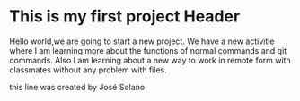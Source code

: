 # This is my first project Header

Hello world,we are going to start a new project.
We have a new activitie where I am learning more about the functions of normal commands and git commands.
Also I am learning about a new way to work in remote form with classmates without any problem with files.

this line was created by José Solano

